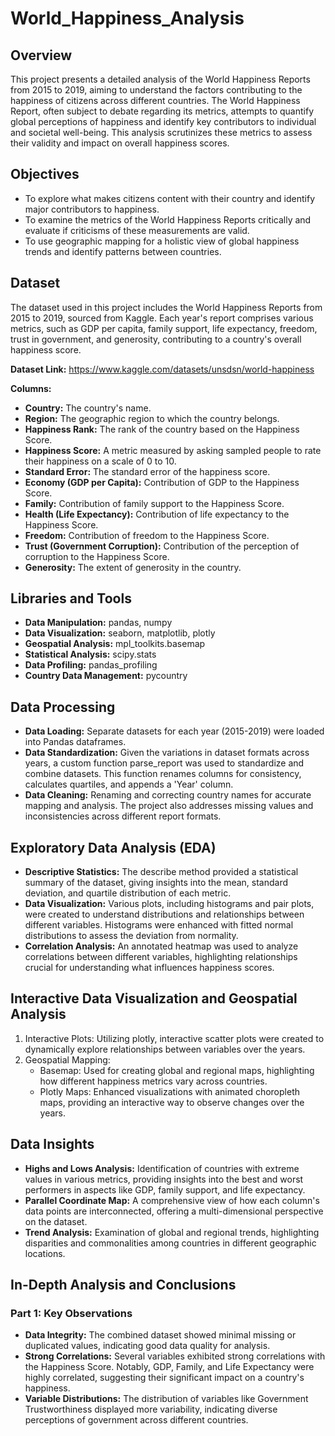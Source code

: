 # World_Happiness_Analysis

## Overview
This project presents a detailed analysis of the World Happiness Reports from 2015 to 2019, aiming to understand the factors contributing to the happiness of citizens across different countries. The World Happiness Report, often subject to debate regarding its metrics, attempts to quantify global perceptions of happiness and identify key contributors to individual and societal well-being. This analysis scrutinizes these metrics to assess their validity and impact on overall happiness scores.

## Objectives
- To explore what makes citizens content with their country and identify major contributors to happiness.
- To examine the metrics of the World Happiness Reports critically and evaluate if criticisms of these measurements are valid.
- To use geographic mapping for a holistic view of global happiness trends and identify patterns between countries.

## Dataset
The dataset used in this project includes the World Happiness Reports from 2015 to 2019, sourced from Kaggle. Each year's report comprises various metrics, such as GDP per capita, family support, life expectancy, freedom, trust in government, and generosity, contributing to a country's overall happiness score.

**Dataset Link:** https://www.kaggle.com/datasets/unsdsn/world-happiness

**Columns:**

- **Country:** The country's name.
- **Region:** The geographic region to which the country belongs.
- **Happiness Rank:** The rank of the country based on the Happiness Score.
- **Happiness Score:** A metric measured by asking sampled people to rate their happiness on a scale of 0 to 10.
- **Standard Error:** The standard error of the happiness score.
- **Economy (GDP per Capita):** Contribution of GDP to the Happiness Score.
- **Family:** Contribution of family support to the Happiness Score.
- **Health (Life Expectancy):** Contribution of life expectancy to the Happiness Score.
- **Freedom:** Contribution of freedom to the Happiness Score.
- **Trust (Government Corruption):** Contribution of the perception of corruption to the Happiness Score.
- **Generosity:** The extent of generosity in the country.

## Libraries and Tools 
- **Data Manipulation:** pandas, numpy
- **Data Visualization:** seaborn, matplotlib, plotly
- **Geospatial Analysis:** mpl_toolkits.basemap
- **Statistical Analysis:** scipy.stats
- **Data Profiling:** pandas_profiling
- **Country Data Management:** pycountry

## Data Processing
- **Data Loading:** Separate datasets for each year (2015-2019) were loaded into Pandas dataframes.
- **Data Standardization:** Given the variations in dataset formats across years, a custom function parse_report was used to standardize and combine datasets. This function renames columns for consistency, calculates quartiles, and appends a 'Year' column.
- **Data Cleaning:** Renaming and correcting country names for accurate mapping and analysis. The project also addresses missing values and inconsistencies across different report formats.

## Exploratory Data Analysis (EDA)
- **Descriptive Statistics:** The describe method provided a statistical summary of the dataset, giving insights into the mean, standard deviation, and quartile distribution of each metric.
- **Data Visualization:** Various plots, including histograms and pair plots, were created to understand distributions and relationships between different variables. Histograms were enhanced with fitted normal distributions to assess the deviation from normality.
- **Correlation Analysis:** An annotated heatmap was used to analyze correlations between different variables, highlighting relationships crucial for understanding what influences happiness scores.

## Interactive Data Visualization and Geospatial Analysis
1. Interactive Plots: Utilizing plotly, interactive scatter plots were created to dynamically explore relationships between variables over the years.
2. Geospatial Mapping:
   - Basemap: Used for creating global and regional maps, highlighting how different happiness metrics vary across countries.
   - Plotly Maps: Enhanced visualizations with animated choropleth maps, providing an interactive way to observe changes over the years.

## Data Insights
- **Highs and Lows Analysis:** Identification of countries with extreme values in various metrics, providing insights into the best and worst performers in aspects like GDP, family support, and life expectancy.
- **Parallel Coordinate Map:** A comprehensive view of how each column's data points are interconnected, offering a multi-dimensional perspective on the dataset.
- **Trend Analysis:** Examination of global and regional trends, highlighting disparities and commonalities among countries in different geographic locations.

## In-Depth Analysis and Conclusions

### Part 1: Key Observations
- **Data Integrity:** The combined dataset showed minimal missing or duplicated values, indicating good data quality for analysis.
- **Strong Correlations:** Several variables exhibited strong correlations with the Happiness Score. Notably, GDP, Family, and Life Expectancy were highly correlated, suggesting their significant impact on a country's happiness.
- **Variable Distributions:** The distribution of variables like Government Trustworthiness displayed more variability, indicating diverse perceptions of government across different countries.





